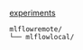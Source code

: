 

[experiments](https://dagshub.com/rabin20-04/mlflow.mlflow)

```
mlflowremote/
└── mlflowlocal/
```